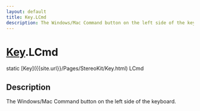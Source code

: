 ```yaml
---
layout: default
title: Key.LCmd
description: The Windows/Mac Command button on the left side of the keyboard.
---
```

# [Key]({{site.url}}/Pages/StereoKit/Key.html).LCmd

<div class='signature' markdown='1'>
static [Key]({{site.url}}/Pages/StereoKit/Key.html) LCmd
</div>

## Description
The Windows/Mac Command button on the left side of the keyboard.

